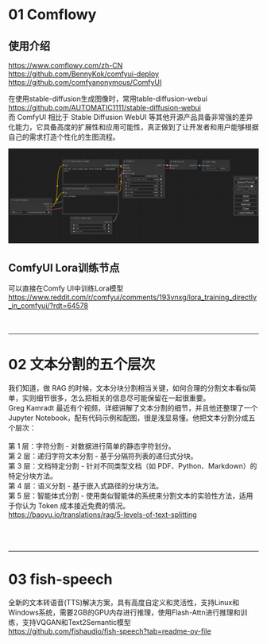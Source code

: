 # 01 Comflowy
## 使用介绍
https://www.comflowy.com/zh-CN </br>
https://github.com/BennyKok/comfyui-deploy </br>
https://github.com/comfyanonymous/ComfyUI </br>

在使用stable-diffusion生成图像时，常用table-diffusion-webui
https://github.com/AUTOMATIC1111/stable-diffusion-webui </br>
而 ComfyUI 相比于 Stable Diffusion WebUI 等其他开源产品具备非常强的差异化能力，它具备高度的扩展性和应用可能性，真正做到了让开发者和用户能够根据自己的需求打造个性化的生图流程。

![ComfyUI](./data/comfyui_screenshot.png)

## ComfyUI Lora训练节点
可以直接在Comfy UI中训练Lora模型 </br>
https://www.reddit.com/r/comfyui/comments/193vnxg/lora_training_directly_in_comfyui/?rdt=64578
</br>
</br>
</br>
***
# 02 文本分割的五个层次
我们知道，做 RAG 的时候，文本分块分割相当关键，如何合理的分割文本看似简单，实则细节很多，怎么把相关的信息尽可能保留在一起很重要。
</br>
Greg Kamradt 最近有个视频，详细讲解了文本分割的细节，并且他还整理了一个 Jupyter Notebook，配有代码示例和配图，很是浅显易懂。他把文本分割分成五个层次：</br>
</br>
第 1 层：字符分割 - 对数据进行简单的静态字符划分。</br>
第 2 层：递归字符文本分割 - 基于分隔符列表的递归式分块。</br>
第 3 层：文档特定分割 - 针对不同类型文档（如 PDF、Python、Markdown）的特定分块方法。</br>
第 4 层：语义分割 - 基于嵌入式路径的分块方法。</br>
第 5 层：智能体式分割 - 使用类似智能体的系统来分割文本的实验性方法，适用于你认为 Token 成本接近免费的情况。</br>
https://baoyu.io/translations/rag/5-levels-of-text-splitting </br>
</br>
</br>
</br>
***
# 03 fish-speech
全新的文本转语音(TTS)解决方案，具有高度自定义和灵活性，支持Linux和Windows系统，需要2GB的GPU内存进行推理，使用Flash-Attn进行推理和训练，支持VQGAN和Text2Semantic模型</br>
https://github.com/fishaudio/fish-speech?tab=readme-ov-file </br>